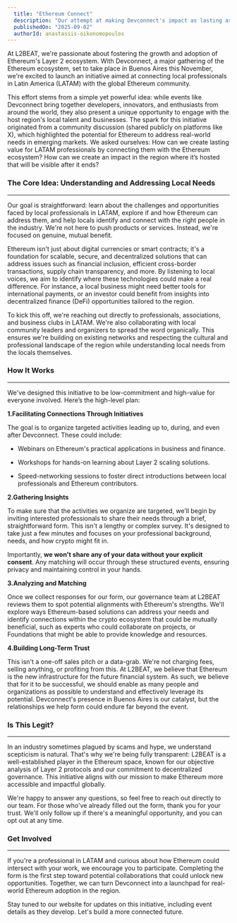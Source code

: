 ```yaml
---
  title: "Ethereum Connect"
  description: "Our attempt at making Devconnect's impact as lasting as possible in LATAM."
  publishedOn: "2025-09-02"
  authorId: anastassis-oikonomopoulos
---
```


At L2BEAT, we're passionate about fostering the growth and adoption of Ethereum's Layer 2 ecosystem. With Devconnect, a major gathering of the Ethereum ecosystem, set to take place in Buenos Aires this November, we're excited to launch an initiative aimed at connecting local professionals in Latin America (LATAM) with the global Ethereum community.

This effort stems from a simple yet powerful idea: while events like Devconnect bring together developers, innovators, and enthusiasts from around the world, they also present a unique opportunity to engage with the host region's local talent and businesses. The spark for this initiative originated from a community discussion (shared publicly on platforms like X), which highlighted the potential for Ethereum to address real-world needs in emerging markets. We asked ourselves: How can we create lasting value for LATAM professionals by connecting them with the Ethereum ecosystem? How can we create an impact in the region where it’s hosted that will be visible after it ends?

### The Core Idea: Understanding and Addressing Local Needs
-------------------------------------------------------

Our goal is straightforward: learn about the challenges and opportunities faced by local professionals in LATAM, explore if and how Ethereum can address them, and help locals identify and connect with the right people in the industry. We're not here to push products or services. Instead, we're focused on genuine, mutual benefit.

Ethereum isn't just about digital currencies or smart contracts; it's a foundation for scalable, secure, and decentralized solutions that can address issues such as financial inclusion, efficient cross-border transactions, supply chain transparency, and more. By listening to local voices, we aim to identify where these technologies could make a real difference. For instance, a local business might need better tools for international payments, or an investor could benefit from insights into decentralized finance (DeFi) opportunities tailored to the region.

To kick this off, we're reaching out directly to professionals, associations, and business clubs in LATAM. We're also collaborating with local community leaders and organizers to spread the word organically. This ensures we're building on existing networks and respecting the cultural and professional landscape of the region while understanding local needs from the locals themselves.

### How It Works
------------

We've designed this initiative to be low-commitment and high-value for everyone involved. Here’s the high-level plan:

**1.Facilitating Connections Through Initiatives**

The goal is to organize targeted activities leading up to, during, and even after Devconnect. These could include:

*   Webinars on Ethereum's practical applications in business and finance.
    
*   Workshops for hands-on learning about Layer 2 scaling solutions.
    
*   Speed-networking sessions to foster direct introductions between local professionals and Ethereum contributors.
    

**2.Gathering Insights**

To make sure that the activities we organize are targeted, we’ll begin by inviting interested professionals to share their needs through a brief, straightforward form. This isn't a lengthy or complex survey. It's designed to take just a few minutes and focuses on your professional background, needs, and how crypto might fit in.

Importantly, **we won't share any of your data without your explicit consent**. Any matching will occur through these structured events, ensuring privacy and maintaining control in your hands.

**3.Analyzing and Matching**

Once we collect responses for our form, our governance team at L2BEAT reviews them to spot potential alignments with Ethereum's strengths. We'll explore ways Ethereum-based solutions can address your needs and identify connections within the crypto ecosystem that could be mutually beneficial, such as experts who could collaborate on projects, or Foundations that might be able to provide knowledge and resources.

**4.Building Long-Term Trust**

This isn't a one-off sales pitch or a data-grab. We're not charging fees, selling anything, or profiting from this. At L2BEAT, we believe that Ethereum is the new infrastructure for the future financial system. As such, we believe that for it to be successful, we should enable as many people and organizations as possible to understand and effectively leverage its potential. Devconnect's presence in Buenos Aires is our catalyst, but the relationships we help form could endure far beyond the event.

### Is This Legit?
--------------

In an industry sometimes plagued by scams and hype, we understand scepticism is natural. That's why we're being fully transparent: L2BEAT is a well-established player in the Ethereum space, known for our objective analysis of Layer 2 protocols and our commitment to decentralized governance. This initiative aligns with our mission to make Ethereum more accessible and impactful globally.

We're happy to answer any questions, so feel free to reach out directly to our team. For those who've already filled out the form, thank you for your trust. We'll only follow up if there's a meaningful opportunity, and you can opt out at any time.

### Get Involved
------------

If you're a professional in LATAM and curious about how Ethereum could intersect with your work, we encourage you to participate. Completing the form is the first step toward potential collaborations that could unlock new opportunities. Together, we can turn Devconnect into a launchpad for real-world Ethereum adoption in the region.

Stay tuned to our website for updates on this initiative, including event details as they develop. Let's build a more connected future.